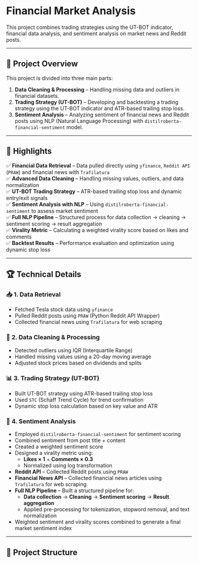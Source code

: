 # Financial Market Analysis

This project combines trading strategies using the UT-BOT indicator, financial data analysis, and sentiment analysis on market news and Reddit posts.

---

## 📌 **Project Overview**
This project is divided into three main parts:
1. **Data Cleaning & Processing** – Handling missing data and outliers in financial datasets.  
2. **Trading Strategy (UT-BOT)** – Developing and backtesting a trading strategy using the UT-BOT indicator and ATR-based trailing stop loss.  
3. **Sentiment Analysis** – Analyzing sentiment of financial news and Reddit posts using NLP (Natural Language Processing) with `distilroberta-financial-sentiment` model.  

---

## 🚀 **Highlights**
✅ **Financial Data Retrieval** – Data pulled directly using `yfinance`, `Reddit API` (`PRAW`) and financial news with `Trafilatura`  
✅ **Advanced Data Cleaning** – Handling missing values, outliers, and data normalization  
✅ **UT-BOT Trading Strategy** – ATR-based trailing stop loss and dynamic entry/exit signals  
✅ **Sentiment Analysis with NLP** – Using `distilroberta-financial-sentiment` to assess market sentiment  
✅ **Full NLP Pipeline** – Structured process for data collection → cleaning → sentiment scoring → result aggregation  
✅ **Virality Metric** – Calculating a weighted virality score based on likes and comments  
✅ **Backtest Results** – Performance evaluation and optimization using dynamic stop loss  


---

## 🏆 **Technical Details**
### 📥 **1. Data Retrieval**
- Fetched Tesla stock data using `yfinance`  
- Pulled Reddit posts using `PRAW` (Python Reddit API Wrapper)  
- Collected financial news using `Trafilatura` for web scraping  

### 🔎 **2. Data Cleaning & Processing**
- Detected outliers using IQR (Interquartile Range)  
- Handled missing values using a 20-day moving average  
- Adjusted stock prices based on dividends and splits  

### 📊 **3. Trading Strategy (UT-BOT)**
- Built UT-BOT strategy using ATR-based trailing stop loss  
- Used `STC` (Schaff Trend Cycle) for trend confirmation  
- Dynamic stop loss calculation based on key value and ATR  

### 🧠 **4. Sentiment Analysis**
- Employed `distilroberta-financial-sentiment` for sentiment scoring  
- Combined sentiment from post title + content  
- Created a weighted sentiment score  
- Designed a virality metric using:  
    - **Likes × 1** + **Comments × 0.3**  
    - Normalized using log transformation  
- **Reddit API** – Collected Reddit posts using `PRAW`  
- **Financial News API** – Collected financial news articles using `Trafilatura` for web scraping  
- **Full NLP Pipeline** – Built a structured pipeline for:  
    - **Data collection** → **Cleaning** → **Sentiment scoring** → **Result aggregation**  
    - Applied pre-processing for tokenization, stopword removal, and text normalization  
- Weighted sentiment and virality scores combined to generate a final market sentiment index  


---

## 📂 **Project Structure**
